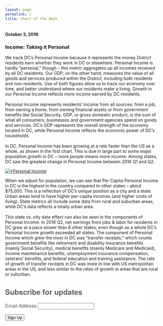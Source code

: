 ```yaml
---
layout: page
permalink: /
title: Chart of the Week
---
```

<h4>October 3, 2016</h4>
<h3>Income: Taking it Personal</h3>

We track DC’s Personal Income because it represents the money District residents earn whether they work in DC or elsewhere. Personal Income is hardly “personal,” though – this metric aggregates up all incomes received by all DC residents. Our GDP, on the other hand, measures the value of all goods and services produced within the District, including both residents and non-residents. Use of both figures allow us to track our economy over time, and better understand where our residents make a living. Growth in our Personal Income reflects more income earned by DC residents. 
<br><br>
Personal Income represents residents’ income from all sources: from a job, from owning a home, from owning financial assets or from government benefits like Social Security. GDP, or gross domestic product, is the sum of what all consumers, businesses and government agencies spend on goods and services. DC’s GDP represents the overall strength of the economy located in DC, while Personal Income reflects the economic power of DC’s households. 
<br><br>
In DC, Personal Income has been growing at a rate faster than the US as a whole, as shown in the first chart. This is due in large part to some major population growth in DC – more people means more income. Among states, DC saw the greatest change in Personal Income between 2016 Q1 and Q2.

<div class='tableauPlaceholder' id='viz1475512562728' style='position: relative'>
  <noscript>
    <a href='#'><img alt='*Personal Income ' src='https:&#47;&#47;public.tableau.com&#47;static&#47;images&#47;CO&#47;COTW-PersonalIncome&#47;PersonalIncome&#47;1_rss.png' style='border: none' />
    </a>
  </noscript>
  <object class='tableauViz'  style='display:none;'>
    <param name='host_url' value='https%3A%2F%2Fpublic.tableau.com%2F' /> 
    <param name='site_root' value='' />
    <param name='name' value='COTW-PersonalIncome&#47;PersonalIncome' />
    <param name='tabs' value='no' /><param name='toolbar' value='yes' />
    <param name='static_image' value='https:&#47;&#47;public.tableau.com&#47;static&#47;images&#47;CO&#47;COTW-PersonalIncome&#47;PersonalIncome&#47;1.png' /> 
    <param name='animate_transition' value='yes' />
    <param name='display_static_image' value='yes' />
    <param name='display_spinner' value='yes' />
    <param name='display_overlay' value='yes' />
    <param name='display_count' value='yes' />
  </object>
</div>                
<script type='text/javascript'>                    
  var divElement = document.getElementById('viz1475512562728');                    
  var vizElement = divElement.getElementsByTagName('object')[0];                    
  vizElement.style.width='504px';vizElement.style.height='669px';                    
  var scriptElement = document.createElement('script');                    
  scriptElement.src = 'https://public.tableau.com/javascripts/api/viz_v1.js';                    
  vizElement.parentNode.insertBefore(scriptElement, vizElement);                
</script>

When we adjust for population, we can see that Per Capita Personal Income in DC is the highest in the country compared to other states – about $75,000. This is a reflection of DC’s unique position as a city and a state. Urban areas tend to have higher per-capita incomes (and higher costs of living). State metrics all include some data from rural and suburban areas, while DC’s data reflects a totally urban area. 
<br><br>
This state vs. city data effect can also be seen in the components of Personal Income. In 2016 Q2, net earnings from jobs & labor for residents in DC grew at a pace slower than 8 other states, even though as a whole DC’s Personal Income growth exceeded all states. The component of Personal Income which grew the most in DC was “transfer receipts,” which counts government benefits like retirement and disability insurance benefits (mainly Social Security), medical benefits (mainly Medicare and Medicaid), income maintenance benefits, unemployment insurance compensation, veterans’ benefits, and federal education and training assistance. The rate of growth of transfer receipts in DC was more in line with US metropolitan areas in the US, and less similar to the rates of growth in areas that are rural or suburban. 
<br><br>


<!--Begin CTCT Sign-Up Form-->
<!-- EFD 1.0.0 [Mon Jun 06 12:44:43 EDT 2016] -->
<link rel='stylesheet' type='text/css' href='https://static.ctctcdn.com/h/contacts-embedded-signup-assets/1.0.2/css/signup-form.css'>
<div class="ctct-embed-signup" style="font: 16px Helvetica Neue, Arial, sans-serif; font: 1rem Helvetica Neue, Arial, sans-serif; line-height: 1.5; -webkit-font-smoothing: antialiased; width: 454px">
   <div style="color:#5b5b5b; background-color:#FFFFFF; border-radius:5px;">
       <span id="success_message" style="display:none;">
           <div style="text-align:center;">Thanks for signing up!</div>
       </span>
       <form data-id="embedded_signup:form" class="ctct-custom-form Form" name="embedded_signup" method="POST" action="https://visitor2.constantcontact.com/api/signup">
           <h2 style="margin:0;">Subscribe for updates</h2>
           <!-- The following code must be included to ensure your sign-up form works properly. -->
           <input data-id="ca:input" type="hidden" name="ca" value="a2e7dff1-cff4-49c5-b33c-d32a5beeb267">
           <input data-id="list:input" type="hidden" name="list" value="1357647672">
           <input data-id="source:input" type="hidden" name="source" value="EFD">
           <input data-id="required:input" type="hidden" name="required" value="list,email">
           <input data-id="url:input" type="hidden" name="url" value="">
           <p data-id="Email Address:p" ><label data-id="Email Address:label" data-name="email" class="ctct-form-required">Email Address</label> <input data-id="Email Address:input" type="text" name="email" value="" maxlength="80"></p>
           <button type="submit" class="Button ctct-button Button--block Button-secondary" data-enabled="enabled">Sign Up</button>
       </form>
   </div>
</div>
<script type='text/javascript'>
   var localizedErrMap = {};
   localizedErrMap['required'] =        'This field is required.';
   localizedErrMap['ca'] =          'An unexpected error occurred while attempting to send email.';
   localizedErrMap['email'] =           'Please enter your email address in name@email.com format.';
   localizedErrMap['birthday'] =        'Please enter birthday in MM/DD format.';
   localizedErrMap['anniversary'] =     'Please enter anniversary in MM/DD/YYYY format.';
   localizedErrMap['custom_date'] =     'Please enter this date in MM/DD/YYYY format.';
   localizedErrMap['list'] =            'Please select at least one email list.';
   localizedErrMap['generic'] =         'This field is invalid.';
   localizedErrMap['shared'] =      'Sorry, we could not complete your sign-up. Please contact us to resolve this.';
   localizedErrMap['state_mismatch'] = 'Mismatched State/Province and Country.';
    localizedErrMap['state_province'] = 'Select a state/province';
   localizedErrMap['selectcountry'] =   'Select a country';
   var postURL = 'https://visitor2.constantcontact.com/api/signup';
</script>
<script type='text/javascript' src='https://static.ctctcdn.com/h/contacts-embedded-signup-assets/1.0.2/js/signup-form.js'></script>
<!--End CTCT Sign-Up Form-->

